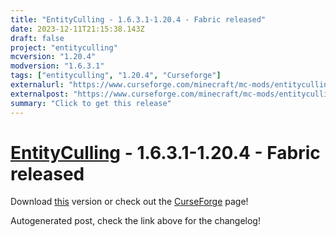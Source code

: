 ```yaml
---
title: "EntityCulling - 1.6.3.1-1.20.4 - Fabric released"
date: 2023-12-11T21:15:38.143Z
draft: false
project: "entityculling"
mcversion: "1.20.4"
modversion: "1.6.3.1"
tags: ["entityculling", "1.20.4", "Curseforge"]
externalurl: "https://www.curseforge.com/minecraft/mc-mods/entityculling/files/4950410"
externalpost: "https://www.curseforge.com/minecraft/mc-mods/entityculling/files/4950410"
summary: "Click to get this release"
---
```

# [EntityCulling](/project/entityculling) - 1.6.3.1-1.20.4 - Fabric released
Download [this](https://www.curseforge.com/minecraft/mc-mods/entityculling/files/4950410) version or check out the [CurseForge](https://www.curseforge.com/minecraft/mc-mods/entityculling) page!

Autogenerated post, check the link above for the changelog!
